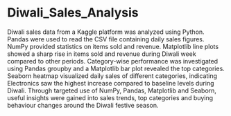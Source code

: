 # Diwali_Sales_Analysis
Diwali sales data from a Kaggle platform was analyzed using Python. Pandas were used to read the CSV file containing daily sales figures. NumPy provided statistics on items sold and revenue. Matplotlib line plots showed a sharp rise in items sold and revenue during Diwali week compared to other periods. Category-wise performance was investigated using Pandas groupby and a Matplotlib bar plot revealed the top categories. Seaborn heatmap visualized daily sales of different categories, indicating Electronics saw the highest increase compared to baseline levels during Diwali. Through targeted use of NumPy, Pandas, Matplotlib and Seaborn, useful insights were gained into sales trends, top categories and buying behaviour changes around the Diwali festive season.

